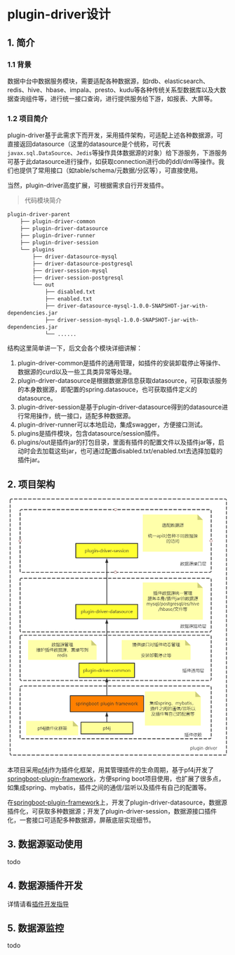 # plugin-driver设计

## 1. 简介

### 1.1 背景

数据中台中数据服务模块，需要适配各种数据源，如rdb、elasticsearch、redis、hive、hbase、impala、presto、kudu等各种传统关系型数据库以及大数据查询组件等，进行统一接口查询，进行提供服务给下游，如报表、大屏等。

### 1.2 项目简介

plugin-driver基于此需求下而开发，采用插件架构，可适配上述各种数据源，可直接返回datasource（这里的datasource是个统称，可代表```javax.sql.DataSource```、```Jedis```等操作具体数据源的对象）给下游服务，下游服务可基于此datasource进行操作，如获取connection进行db的ddl/dml等操作。我们也提供了常用接口（如table/schema/元数据/分区等），可直接使用。

当然，plugin-driver高度扩展，可根据需求自行开发插件。

> 代码模块简介

```
plugin-driver-parent
    ├── plugin-driver-common
    ├── plugin-driver-datasource
    ├── plugin-driver-runner
    ├── plugin-driver-session
    └── plugins
        ├── driver-datasource-mysql
        ├── driver-datasource-postgresql
        ├── driver-session-mysql
        ├── driver-session-postgresql
        └── out
            ├── disabled.txt
            ├── enabled.txt
            ├── driver-datasource-mysql-1.0.0-SNAPSHOT-jar-with-dependencies.jar
            ├── driver-session-mysql-1.0.0-SNAPSHOT-jar-with-dependencies.jar
            └── ......
```

结构这里简单讲一下，后文会各个模块详细讲解：

1. plugin-driver-common是插件的通用管理，如插件的安装卸载停止等操作、数据源的curd以及一些工具类异常等处理。
2. plugin-driver-datasource是根据数据源信息获取datasource，可获取该服务的本身数据源，即配置的spring.datasouce，也可获取插件定义的datasource。
3. plugin-driver-session是基于plugin-driver-datasource得到的datasource进行常用操作，统一接口，适配多种数据源。
4. plugin-driver-runner可以本地启动，集成swagger，方便接口测试。
5. plugins是插件模块，包含datasource/session插件。
6. plugins/out是插件jar的打包目录，里面有插件的配置文件以及插件jar等，启动时会去加载这些jar，也可通过配置disabled.txt/enabled.txt去选择加载的插件jar。

## 2. 项目架构

![image](./images/plugin-driver架构图.jpg)

本项目采用[pf4j](https://github.com/pf4j/pf4j)作为插件化框架，用其管理插件的生命周期，基于pf4j开发了[springboot-plugin-framework](https://github.com/codingdebugallday/springboot-plugin-framework-parent)，方便spring boot项目使用，也扩展了很多点，如集成spring、mybatis，插件之间的通信/监听以及插件有自己的配置等。

在[springboot-plugin-framework](https://github.com/codingdebugallday/springboot-plugin-framework-parent)上，开发了plugin-driver-datasource，数据源插件化，可获取多种数据源；开发了plugin-driver-session，数据源接口插件化，一套接口可适配多种数据源，屏蔽底层实现细节。

## 3. 数据源驱动使用

todo

## 4. 数据源插件开发

详情请看[插件开发指导](PluginDev.md)

## 5. 数据源监控

todo